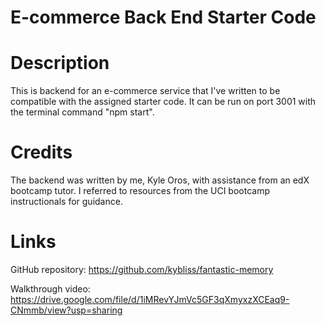 # E-commerce Back End Starter Code

# Description

This is backend for an e-commerce service that I've written to be compatible with the assigned starter code. It can be run on port 3001 with the terminal command "npm start".

# Credits

The backend was written by me, Kyle Oros, with assistance from an edX bootcamp tutor. I referred to resources from the UCI bootcamp instructionals for guidance.

# Links

GitHub repository: https://github.com/kybliss/fantastic-memory

Walkthrough video: https://drive.google.com/file/d/1iMRevYJmVc5GF3qXmyxzXCEaq9-CNmmb/view?usp=sharing